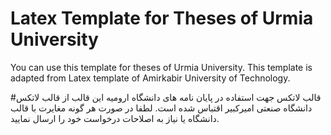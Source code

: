 # Latex Template for Theses of Urmia University
You can use this template for theses of Urmia University.
This template is adapted from Latex template of Amirkabir University of Technology.

#قالب لاتکس جهت استفاده در پایان نامه های دانشگاه ارومیه
این قالب از قالب لاتکس دانشگاه صنعتی امیرکبیر اقتباس شده است.
لطفا در صورت هر گونه مغایرت با قالب دانشگاه یا نیاز به اصلاحات درخواست خود را ارسال نمایید.
